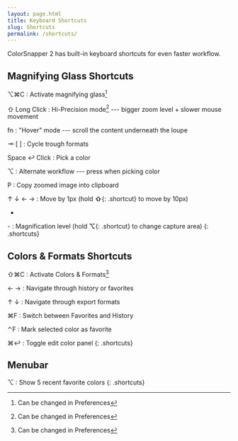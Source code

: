 ```yaml
---
layout: page.html
title: Keyboard Shortcuts
slug: Shortcuts
permalink: /shortcuts/
---
```


ColorSnapper 2 has built-in keyboard shortcuts for even faster workflow.

## Magnifying Glass Shortcuts

⌥⌘C
: Activate magnifying glass[^1]

⇧
Long Click
: Hi-Precision mode[^1] --- bigger zoom level + slower mouse movement

fn
: "Hover" mode --- scroll the content underneath the loupe

⇥
[
]
: Cycle trough formats

Space
↩︎
Click
: Pick a color

⌥
: Alternate workflow --- press when picking color

P
: Copy zoomed image into clipboard

↑
↓
←
→
: Move by 1px (hold __⇧__{: .shortcut} to move by 10px)

+
\-
: Magnification level (hold __⌥__{: .shortcut} to change capture area)
{: .shortcuts}

## Colors & Formats Shortcuts

⇧⌘C
: Activate Colors & Formats[^1]

←
→
: Navigate through history or favorites

↑
↓
: Navigate through export formats

⌘F
: Switch between Favorites and History

⌃F
: Mark selected color as favorite

⌘↩︎
: Toggle edit color panel
{: .shortcuts}

## Menubar

⌥
: Show 5 recent favorite colors
{: .shortcuts}

[^1]: Can be changed in Preferences
